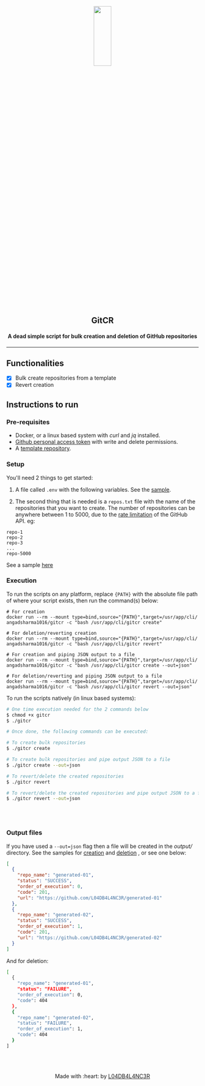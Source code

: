 
<p align="center">
	<img src="https://user-images.githubusercontent.com/30529572/72942245-f8fee880-3d98-11ea-8821-346c74e55f56.png" height=20% width=30%/>
	<h2 align="center"> GitCR </h2>
	<h4 align="center"> A dead simple script for bulk creation and deletion of GitHub repositories <h4>
</p>

---


## Functionalities
- [X] Bulk create repositories from a template
- [X] Revert creation

## Instructions to run

### Pre-requisites
* Docker, or a linux based system with *curl* and *jq* installed.
* [Github personal access token](https://github.com/settings/tokens) with write and delete permissions. 
* A [template repository](https://help.github.com/en/github/creating-cloning-and-archiving-repositories/creating-a-repository-from-a-template).


### Setup

You'll need 2 things to get started:

1. A file called `.env` with the following variables. See the  [sample](./.env.sample).

2. The second thing that is needed is a `repos.txt` file with the name of the repositories that you want to create. The number of repositories can be anywhere between 1 to 5000, due to the [rate limitation](https://developer.github.com/v3/#rate-limiting) of the GitHub API. eg:
```
repo-1
repo-2
repo-3
...
repo-5000
```
See a sample [here](./repos.txt)


### Execution
To run the scripts on any platform, replace `{PATH}`  with the absolute file path of where your script exists, then run the command(s) below:
```
# For creation
docker run --rm --mount type=bind,source="{PATH}",target=/usr/app/cli/ angadsharma1016/gitcr -c "bash /usr/app/cli/gitcr create"

# For deletion/reverting creation
docker run --rm --mount type=bind,source="{PATH}",target=/usr/app/cli/ angadsharma1016/gitcr -c "bash /usr/app/cli/gitcr revert"

# For creation and piping JSON output to a file
docker run --rm --mount type=bind,source="{PATH}",target=/usr/app/cli/ angadsharma1016/gitcr -c "bash /usr/app/cli/gitcr create --out=json"

# For deletion/reverting and piping JSON output to a file
docker run --rm --mount type=bind,source="{PATH}",target=/usr/app/cli/ angadsharma1016/gitcr -c "bash /usr/app/cli/gitcr revert --out=json"
```

To run the scripts natively (in linux based systems): 

```bash
# One time execution needed for the 2 commands below
$ chmod +x gitcr
$ ./gitcr

# Once done, the following commands can be executed:

# To create bulk repositories
$ ./gitcr create

# To create bulk repositories and pipe output JSON to a file
$ ./gitcr create --out=json

# To revert/delete the created repositories
$ ./gitcr revert

# To revert/delete the created repositories and pipe output JSON to a file
$ ./gitcr revert --out=json
```


<br>


<br>

### Output files
If you have used a `--out=json` flag then a file will be created in the *output/* directory. See the samples for [creation](./output/sample.created_out.json) and [deletion](sample.deleted_out.json) , or see one below:

```json
[
  {
    "repo_name": "generated-01",
    "status": "SUCCESS",
    "order_of_execution": 0,
    "code": 201,
    "url": "https://github.com/L04DB4L4NC3R/generated-01"
  },
  {
    "repo_name": "generated-02",
    "status": "SUCCESS",
    "order_of_execution": 1,
    "code": 201,
    "url": "https://github.com/L04DB4L4NC3R/generated-02"
  }
]
```

And for deletion:

```bash
[
  {
    "repo_name": "generated-01",
    "status": "FAILURE",
    "order_of_execution": 0,
    "code": 404
  },
  {
    "repo_name": "generated-02",
    "status": "FAILURE",
    "order_of_execution": 1,
    "code": 404
  }
]

```

<br>
<br>
<p align="center">
	Made with :heart: by <a href="https://github.com/L04DB4L4NC3R">L04DB4L4NC3R</a>
</p>

